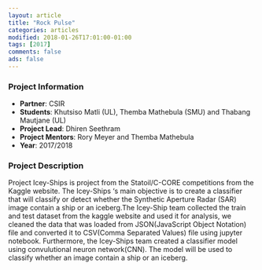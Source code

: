 ```yaml
---
layout: article
title: "Rock Pulse"
categories: articles
modified: 2018-01-26T17:01:00-01:00
tags: [2017]
comments: false
ads: false
---
```



### Project Information

* **Partner**: CSIR
* **Students**: Khutsiso Matli (UL), Themba Mathebula (SMU) and Thabang Mautjane (UL)
* **Project Lead**: Dhiren Seethram
* **Project Mentors**: Rory Meyer and Themba Mathebula
* **Year**: 2017/2018

### Project Description

Project Icey-Ships is project from the Statoil/C-CORE competitions from the Kaggle website. The Icey-Ships ‘s main objective is to create a classifier that will classify or detect whether the Synthetic Aperture Radar (SAR) image contain a ship or an iceberg.The Icey-Ship team collected the train and test dataset from the kaggle website and used it for analysis, we cleaned the data that was loaded from JSON(JavaScript Object Notation) file and converted it to CSV(Comma Separated Values) file using jupyter notebook. Furthermore, the Icey-Ships team created a classifier model using convulutional neuron network(CNN). The model will be used to classify whether an image contain a ship or an iceberg.
